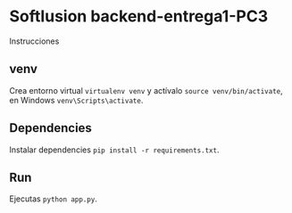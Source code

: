 # Softlusion backend-entrega1-PC3

Instrucciones

## venv

Crea entorno virtual `virtualenv venv` y actívalo `source venv/bin/activate`, en Windows `venv\Scripts\activate`.

## Dependencies

Instalar dependencies `pip install -r requirements.txt`.

## Run

Ejecutas `python app.py`.
